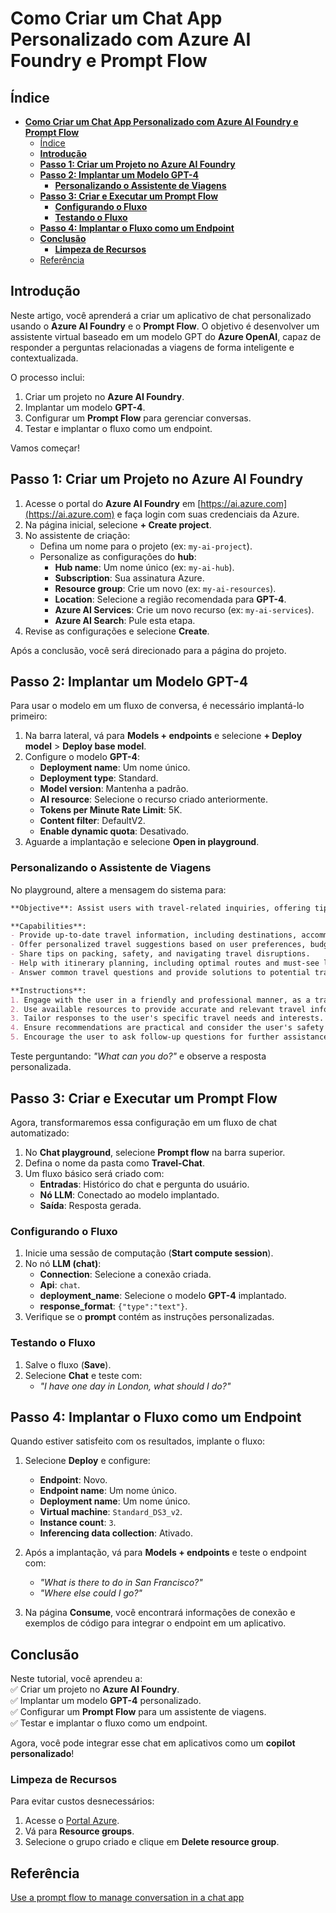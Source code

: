 # **Como Criar um Chat App Personalizado com Azure AI Foundry e Prompt Flow**

## Índice
- [**Como Criar um Chat App Personalizado com Azure AI Foundry e Prompt Flow**](#como-criar-um-chat-app-personalizado-com-azure-ai-foundry-e-prompt-flow)
  - [Índice](#índice)
  - [**Introdução**](#introdução)
  - [**Passo 1: Criar um Projeto no Azure AI Foundry**](#passo-1-criar-um-projeto-no-azure-ai-foundry)
  - [**Passo 2: Implantar um Modelo GPT-4**](#passo-2-implantar-um-modelo-gpt-4)
    - [**Personalizando o Assistente de Viagens**](#personalizando-o-assistente-de-viagens)
  - [**Passo 3: Criar e Executar um Prompt Flow**](#passo-3-criar-e-executar-um-prompt-flow)
    - [**Configurando o Fluxo**](#configurando-o-fluxo)
    - [**Testando o Fluxo**](#testando-o-fluxo)
  - [**Passo 4: Implantar o Fluxo como um Endpoint**](#passo-4-implantar-o-fluxo-como-um-endpoint)
  - [**Conclusão**](#conclusão)
    - [**Limpeza de Recursos**](#limpeza-de-recursos)
  - [Referência](#referência)

## **Introdução**  
Neste artigo, você aprenderá a criar um aplicativo de chat personalizado usando o **Azure AI Foundry** e o **Prompt Flow**. O objetivo é desenvolver um assistente virtual baseado em um modelo GPT do **Azure OpenAI**, capaz de responder a perguntas relacionadas a viagens de forma inteligente e contextualizada.  

O processo inclui:  
1. Criar um projeto no **Azure AI Foundry**.  
2. Implantar um modelo **GPT-4**.  
3. Configurar um **Prompt Flow** para gerenciar conversas.  
4. Testar e implantar o fluxo como um endpoint.  

Vamos começar!  
 

## **Passo 1: Criar um Projeto no Azure AI Foundry**  

1. Acesse o portal do **Azure AI Foundry** em [https://ai.azure.com](https://ai.azure.com) e faça login com suas credenciais da Azure.  
2. Na página inicial, selecione **+ Create project**.  
3. No assistente de criação:  
   - Defina um nome para o projeto (ex: `my-ai-project`).  
   - Personalize as configurações do **hub**:  
     - **Hub name**: Um nome único (ex: `my-ai-hub`).  
     - **Subscription**: Sua assinatura Azure.  
     - **Resource group**: Crie um novo (ex: `my-ai-resources`).  
     - **Location**: Selecione a região recomendada para **GPT-4**.  
     - **Azure AI Services**: Crie um novo recurso (ex: `my-ai-services`).  
     - **Azure AI Search**: Pule esta etapa.  
4. Revise as configurações e selecione **Create**.  

Após a conclusão, você será direcionado para a página do projeto.  
 

## **Passo 2: Implantar um Modelo GPT-4**  

Para usar o modelo em um fluxo de conversa, é necessário implantá-lo primeiro:  

1. Na barra lateral, vá para **Models + endpoints** e selecione **+ Deploy model** > **Deploy base model**.  
2. Configure o modelo **GPT-4**:  
   - **Deployment name**: Um nome único.  
   - **Deployment type**: Standard.  
   - **Model version**: Mantenha a padrão.  
   - **AI resource**: Selecione o recurso criado anteriormente.  
   - **Tokens per Minute Rate Limit**: 5K.  
   - **Content filter**: DefaultV2.  
   - **Enable dynamic quota**: Desativado.  
3. Aguarde a implantação e selecione **Open in playground**.  

### **Personalizando o Assistente de Viagens**  
No playground, altere a mensagem do sistema para:  

```markdown
**Objective**: Assist users with travel-related inquiries, offering tips, advice, and recommendations as a knowledgeable travel agent.

**Capabilities**:  
- Provide up-to-date travel information, including destinations, accommodations, transportation, and local attractions.  
- Offer personalized travel suggestions based on user preferences, budget, and travel dates.  
- Share tips on packing, safety, and navigating travel disruptions.  
- Help with itinerary planning, including optimal routes and must-see landmarks.  
- Answer common travel questions and provide solutions to potential travel issues.  

**Instructions**:  
1. Engage with the user in a friendly and professional manner, as a travel agent would.  
2. Use available resources to provide accurate and relevant travel information.  
3. Tailor responses to the user's specific travel needs and interests.  
4. Ensure recommendations are practical and consider the user's safety and comfort.  
5. Encourage the user to ask follow-up questions for further assistance.  
```  

Teste perguntando: *"What can you do?"* e observe a resposta personalizada.  
 

## **Passo 3: Criar e Executar um Prompt Flow**  

Agora, transformaremos essa configuração em um fluxo de chat automatizado:  

1. No **Chat playground**, selecione **Prompt flow** na barra superior.  
2. Defina o nome da pasta como **Travel-Chat**.  
3. Um fluxo básico será criado com:  
   - **Entradas**: Histórico do chat e pergunta do usuário.  
   - **Nó LLM**: Conectado ao modelo implantado.  
   - **Saída**: Resposta gerada.  

### **Configurando o Fluxo**  
1. Inicie uma sessão de computação (**Start compute session**).  
2. No nó **LLM (chat)**:  
   - **Connection**: Selecione a conexão criada.  
   - **Api**: `chat`.  
   - **deployment_name**: Selecione o modelo **GPT-4** implantado.  
   - **response_format**: `{"type":"text"}`.  
3. Verifique se o **prompt** contém as instruções personalizadas.  

### **Testando o Fluxo**  
1. Salve o fluxo (**Save**).  
2. Selecione **Chat** e teste com:  
   - *"I have one day in London, what should I do?"*  
 

## **Passo 4: Implantar o Fluxo como um Endpoint**  

Quando estiver satisfeito com os resultados, implante o fluxo:  

1. Selecione **Deploy** e configure:  
   - **Endpoint**: Novo.  
   - **Endpoint name**: Um nome único.  
   - **Deployment name**: Um nome único.  
   - **Virtual machine**: `Standard_DS3_v2`.  
   - **Instance count**: `3`.  
   - **Inferencing data collection**: Ativado.  

2. Após a implantação, vá para **Models + endpoints** e teste o endpoint com:  
   - *"What is there to do in San Francisco?"*  
   - *"Where else could I go?"*  

3. Na página **Consume**, você encontrará informações de conexão e exemplos de código para integrar o endpoint em um aplicativo.  


## **Conclusão**  

Neste tutorial, você aprendeu a:  
✅ Criar um projeto no **Azure AI Foundry**.  
✅ Implantar um modelo **GPT-4** personalizado.  
✅ Configurar um **Prompt Flow** para um assistente de viagens.  
✅ Testar e implantar o fluxo como um endpoint.  

Agora, você pode integrar esse chat em aplicativos como um **copilot personalizado**!  

### **Limpeza de Recursos**  
Para evitar custos desnecessários:  
1. Acesse o [Portal Azure](https://portal.azure.com).  
2. Vá para **Resource groups**.  
3. Selecione o grupo criado e clique em **Delete resource group**.  

## Referência
[Use a prompt flow to manage conversation in a chat app](https://microsoftlearning.github.io/mslearn-ai-studio/Instructions/03-Use-prompt-flow-chat.html)
